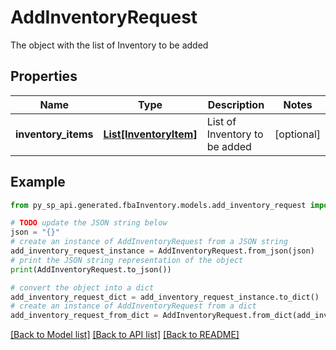 # AddInventoryRequest

The object with the list of Inventory to be added

## Properties

Name | Type | Description | Notes
------------ | ------------- | ------------- | -------------
**inventory_items** | [**List[InventoryItem]**](InventoryItem.md) | List of Inventory to be added | [optional] 

## Example

```python
from py_sp_api.generated.fbaInventory.models.add_inventory_request import AddInventoryRequest

# TODO update the JSON string below
json = "{}"
# create an instance of AddInventoryRequest from a JSON string
add_inventory_request_instance = AddInventoryRequest.from_json(json)
# print the JSON string representation of the object
print(AddInventoryRequest.to_json())

# convert the object into a dict
add_inventory_request_dict = add_inventory_request_instance.to_dict()
# create an instance of AddInventoryRequest from a dict
add_inventory_request_from_dict = AddInventoryRequest.from_dict(add_inventory_request_dict)
```
[[Back to Model list]](../README.md#documentation-for-models) [[Back to API list]](../README.md#documentation-for-api-endpoints) [[Back to README]](../README.md)


